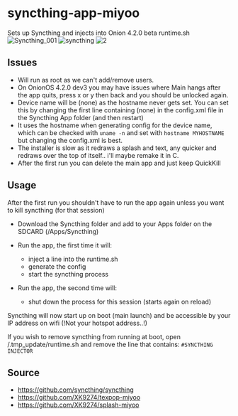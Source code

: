 # syncthing-app-miyoo
Sets up Syncthing and injects into Onion 4.2.0 beta runtime.sh
![Syncthing_001](https://github.com/XK9274/syncthing-app-miyoo/assets/47260768/600624d1-fe60-4cfb-8d2a-3cefd71627a7)
![syncthing](https://github.com/XK9274/syncthing-app-miyoo/assets/47260768/c705ce9c-ad1e-4e66-ac43-9ea16c82cf26)
![2](https://github.com/XK9274/syncthing-app-miyoo/assets/47260768/98dc6645-e280-43d1-9910-56b51ead859a)



## Issues 
- Will run as root as we can't add/remove users.
- On OnionOS 4.2.0 dev3 you may have issues where Main hangs after the app quits, press x or y then back and you should be unlocked again.
- Device name will be (none) as the hostname never gets set. You can set this by changing the first line containing (none) in the config.xml file in the Syncthing App folder (and then restart) 
- It uses the hostname when generating config for the device name, which can be checked with `uname -n` and set with `hostname MYHOSTNAME` but changing the config.xml is best.
- The installer is slow as it redraws a splash and text, any quicker and redraws over the top of itself.. i'll maybe remake it in C.
- After the first run you can delete the main app and just keep QuickKill

## Usage
After the first run you shouldn't have to run the app again unless you want to kill syncthing (for that session)

- Download the Syncthing folder and add to your Apps folder on the SDCARD (/Apps/Syncthing)

- Run the app, the first time it will:
	- inject a line into the runtime.sh 
	- generate the config
	- start the syncthing process
	
- Run the app, the second time will:
	- shut down the process for this session (starts again on reload)
	
Syncthing will now start up on boot (main launch) and be accessible by your IP address on wifi (!Not your hotspot address..!)

If you wish to remove syncthing from running at boot, open /.tmp_update/runtime.sh and remove the line that contains:
`#SYNCTHING INJECTOR`
	
## Source
- https://github.com/syncthing/syncthing
- https://github.com/XK9274/texpop-miyoo
- https://github.com/XK9274/splash-miyoo
